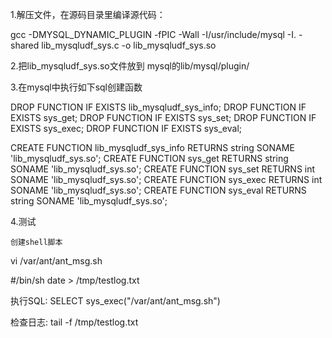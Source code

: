 1.解压文件，在源码目录里编译源代码：

gcc -DMYSQL_DYNAMIC_PLUGIN -fPIC -Wall -I/usr/include/mysql -I. -shared lib_mysqludf_sys.c -o lib_mysqludf_sys.so
 

2.把lib_mysqludf_sys.so文件放到 mysql的lib/mysql/plugin/



3.在mysql中执行如下sql创建函数


DROP FUNCTION IF EXISTS lib_mysqludf_sys_info;
DROP FUNCTION IF EXISTS sys_get;
DROP FUNCTION IF EXISTS sys_set;
DROP FUNCTION IF EXISTS sys_exec;
DROP FUNCTION IF EXISTS sys_eval;
 
CREATE FUNCTION lib_mysqludf_sys_info RETURNS string SONAME 'lib_mysqludf_sys.so';
CREATE FUNCTION sys_get RETURNS string SONAME 'lib_mysqludf_sys.so';
CREATE FUNCTION sys_set RETURNS int SONAME 'lib_mysqludf_sys.so';
CREATE FUNCTION sys_exec RETURNS int SONAME 'lib_mysqludf_sys.so';
CREATE FUNCTION sys_eval RETURNS string SONAME 'lib_mysqludf_sys.so';


4.测试

    创建shell脚本


vi /var/ant/ant_msg.sh
 
#/bin/sh
date > /tmp/testlog.txt



执行SQL: SELECT sys_exec("/var/ant/ant_msg.sh")


    

检查日志: tail -f /tmp/testlog.txt
